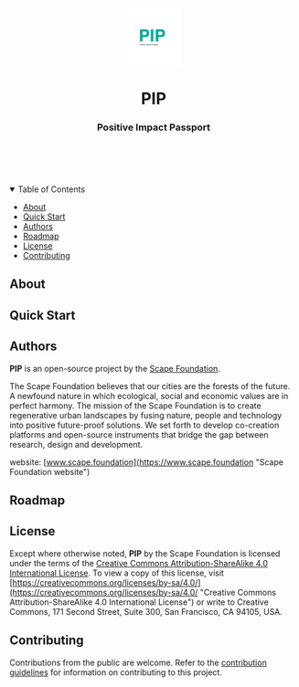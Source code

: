 <header>
<p align="center">
    <img src=".github/images/pip_logo.png" width="20%" height="20%" alt="PIP Logo">
</p>
<h1 align='center' style='border-bottom: none;'>PIP</h1>
<h3 align='center'>Positive Impact Passport</h3>
</header>

<br/>

<br/>
<details open="open">
<summary>Table of Contents</summary>

- [About](#about)
- [Quick Start](#quick-start)
- [Authors](#authors)
- [Roadmap](#roadmap)
- [License](#license)
- [Contributing](#contributing)

</details>






## About


## Quick Start


## Authors

**PIP** is an open-source project by the [Scape Foundation](https://www.scape.foundation "Scape Foundation website").

The Scape Foundation believes that our cities are the forests of the future. A newfound nature in which ecological, social and economic values are in perfect harmony. The mission of the Scape Foundation is to create regenerative urban landscapes by fusing nature, people and technology into positive future-proof solutions. We set forth to develop co-creation platforms and open-source instruments that bridge the gap between research, design and development.

website: [www.scape.foundation](https://www.scape.foundation "Scape Foundation website")

## Roadmap


## License


Except where otherwise noted, **PIP** by the Scape Foundation is licensed under the terms of the [Creative Commons Attribution-ShareAlike 4.0 International License](https://creativecommons.org/licenses/by-sa/4.0/ "Creative Commons Attribution-ShareAlike 4.0 International License"). To view a copy of this license, visit [https://creativecommons.org/licenses/by-sa/4.0/](https://creativecommons.org/licenses/by-sa/4.0/ "Creative Commons Attribution-ShareAlike 4.0 International License") or write to Creative Commons, 171 Second Street, Suite 300, San Francisco, CA 94105, USA.


## Contributing

Contributions from the public are welcome. Refer to the [contribution guidelines](CONTRIBUTING.md) for information on contributing to this project.

